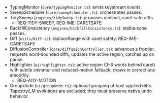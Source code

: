<!--══════════════════════════════════════════════════
  ╔══════════════════════════════════════════════════════╗
  ║  ░  C 3   —   C O M P O N E N T S  ░░░░░░░░░░░░░░░░░  ║
  ║                                                      ║
  ║                                                      ║
  ║                                                      ║
  ║                                                      ║
  ║           ╌╌  P L A C E H O L D E R  ╌╌              ║
  ║                                                      ║
  ║                                                      ║
  ║                                                      ║
  ║                                                      ║
  ╚══════════════════════════════════════════════════════╝
    • WHAT ▸ Key components with responsibilities
    • WHY  ▸ Map PRD REQs to code units
    • HOW  ▸ Keep short; link files
-->

- TypingMonitor (`core/typingMonitor.ts`): emits keystream events.
- SweepScheduler (`core/sweepScheduler.ts`): orchestrates passes.
- TidySweep (`engines/tidySweep.ts`): proposes minimal, caret‑safe diffs.
  - REQ-TIDY-SWEEP, REQ-IME-CARETSAFE
- BackfillConsistency (`engines/backfillConsistency.ts`): stable‑zone passes.
- Diff (`utils/diff.ts`): replaceRange with caret safety. REQ-IME-CARETSAFE
- DiffusionController (`core/diffusionController.ts`): advances a frontier, requests word‑bounded diffs, updates the active region, catches up on pause.
- Highlighter (`ui/highlighter.ts`): active region (3–8 words behind caret) with subtle shimmer and reduced‑motion fallback; draws‑in corrections smoothly.
  - REQ-A11Y-MOTION
- GroupUndo (`ui/groupUndo.ts`): optional grouping of host‑applied diffs. Tapestry/LM evolutions are excluded; they must preserve native undo behavior.
